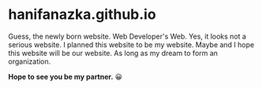 # hanifanazka.github.io
Guess, the newly born website. Web Developer's Web. Yes, it looks not a serious website. I planned this website to be my website. Maybe and I hope this website will be our website. As long as my dream to form an organization.

**Hope to see you be my partner.** :grinning:
